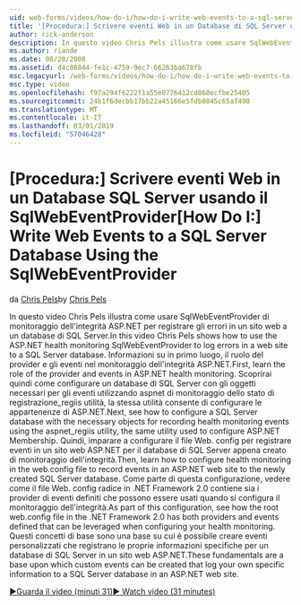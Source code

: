 ```yaml
---
uid: web-forms/videos/how-do-i/how-do-i-write-web-events-to-a-sql-server-database-using-the-sqlwebeventprovider
title: '[Procedura:] Scrivere eventi Web in un Database di SQL Server usando il SqlWebEventProvider | Microsoft Docs'
author: rick-anderson
description: In questo video Chris Pels illustra come usare SqlWebEventProvider di monitoraggio dell'integrità ASP.NET per registrare gli errori in un sito web a un database di SQL Server. Primo, ancella...
ms.author: riande
ms.date: 08/28/2008
ms.assetid: d4c08844-fe1c-4759-9ec7-66263ba678fb
msc.legacyurl: /web-forms/videos/how-do-i/how-do-i-write-web-events-to-a-sql-server-database-using-the-sqlwebeventprovider
msc.type: video
ms.openlocfilehash: f97a294f6222f1a55e0776412cd060ecfbe25405
ms.sourcegitcommit: 24b1f6decbb17bb22a45166e5fdb0845c65af498
ms.translationtype: MT
ms.contentlocale: it-IT
ms.lasthandoff: 03/01/2019
ms.locfileid: "57046428"
---
```

<a name="how-do-i-write-web-events-to-a-sql-server-database-using-the-sqlwebeventprovider"></a><span data-ttu-id="80bb6-104">[Procedura:] Scrivere eventi Web in un Database SQL Server usando il SqlWebEventProvider</span><span class="sxs-lookup"><span data-stu-id="80bb6-104">[How Do I:] Write Web Events to a SQL Server Database Using the SqlWebEventProvider</span></span>
====================
<span data-ttu-id="80bb6-105">da [Chris Pels](https://twitter.com/chrispels)</span><span class="sxs-lookup"><span data-stu-id="80bb6-105">by [Chris Pels](https://twitter.com/chrispels)</span></span>

<span data-ttu-id="80bb6-106">In questo video Chris Pels illustra come usare SqlWebEventProvider di monitoraggio dell'integrità ASP.NET per registrare gli errori in un sito web a un database di SQL Server.</span><span class="sxs-lookup"><span data-stu-id="80bb6-106">In this video Chris Pels shows how to use the ASP.NET health monitoring SqlWebEventProvider to log errors in a web site to a SQL Server database.</span></span> <span data-ttu-id="80bb6-107">Informazioni su in primo luogo, il ruolo del provider e gli eventi nel monitoraggio dell'integrità ASP.NET.</span><span class="sxs-lookup"><span data-stu-id="80bb6-107">First, learn the role of the provider and events in ASP.NET health monitoring.</span></span> <span data-ttu-id="80bb6-108">Scoprirai quindi come configurare un database di SQL Server con gli oggetti necessari per gli eventi utilizzando aspnet di monitoraggio dello stato di registrazione\_regiis utilità, la stessa utilità consente di configurare le appartenenze di ASP.NET.</span><span class="sxs-lookup"><span data-stu-id="80bb6-108">Next, see how to configure a SQL Server database with the necessary objects for recording health monitoring events using the aspnet\_regiis utility, the same utility used to configure ASP.NET Membership.</span></span> <span data-ttu-id="80bb6-109">Quindi, imparare a configurare il file Web. config per registrare eventi in un sito web ASP.NET per il database di SQL Server appena creato di monitoraggio dell'integrità.</span><span class="sxs-lookup"><span data-stu-id="80bb6-109">Then, learn how to configure health monitoring in the web.config file to record events in an ASP.NET web site to the newly created SQL Server database.</span></span> <span data-ttu-id="80bb6-110">Come parte di questa configurazione, vedere come il file Web. config radice in .NET Framework 2.0 contiene sia i provider di eventi definiti che possono essere usati quando si configura il monitoraggio dell'integrità.</span><span class="sxs-lookup"><span data-stu-id="80bb6-110">As part of this configuration, see how the root web.config file in the .NET Framework 2.0 has both providers and events defined that can be leveraged when configuring your health monitoring.</span></span> <span data-ttu-id="80bb6-111">Questi concetti di base sono una base su cui è possibile creare eventi personalizzati che registrano le proprie informazioni specifiche per un database di SQL Server in un sito web ASP.NET.</span><span class="sxs-lookup"><span data-stu-id="80bb6-111">These fundamentals are a base upon which custom events can be created that log your own specific information to a SQL Server database in an ASP.NET web site.</span></span>

[<span data-ttu-id="80bb6-112">&#9654;Guarda il video (minuti 31)</span><span class="sxs-lookup"><span data-stu-id="80bb6-112">&#9654; Watch video (31 minutes)</span></span>](https://channel9.msdn.com/Blogs/ASP-NET-Site-Videos/how-do-i-write-web-events-to-a-sql-server-database-using-the-sqlwebeventprovider)
